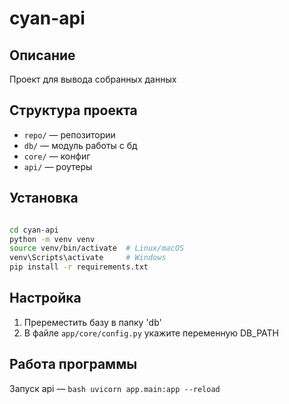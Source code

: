 # cyan-api

## Описание
Проект для вывода собранных данных

## Структура проекта

- `repo/` — репозитории
- `db/` — модуль работы с бд
- `core/` — конфиг
- `api/` — роутеры

## Установка

```bash

cd cyan-api
python -m venv venv
source venv/bin/activate  # Linux/macOS
venv\Scripts\activate     # Windows
pip install -r requirements.txt
```

## Настройка

1. Пререместить базу в папку 'db'
2. В файле `app/core/config.py` укажите переменную DB_PATH

## Работа программы
Запуск api — ```bash uvicorn app.main:app --reload```